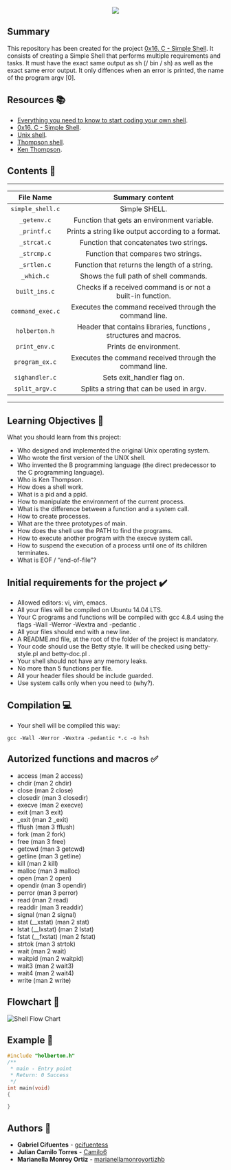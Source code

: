 <p align="center">
  <img src="https://i.ibb.co/LYq5RHP/ezgif-com-gif-maker-2.gif">
</p>

## Summary

This repository has been created for the project [0x16. C - Simple Shell](https://intranet.hbtn.io/projects/235). It consists of creating a Simple Shell that performs multiple requirements and tasks. 
It must have the exact same output as sh (/ bin / sh) as well as the exact same error output. It only diffences when an error is printed, the name of the program argv [0].

## Resources :books: 

* [Everything you need to know to start coding your own shell](https://intranet.hbtn.io/concepts/64).
* [0x16. C - Simple Shell](https://intranet.hbtn.io/projects/235).
* [Unix shell](https://en.wikipedia.org/wiki/Unix_shell).
* [Thompson shell](https://en.wikipedia.org/wiki/Thompson_shell).
* [Ken Thompson](https://en.wikipedia.org/wiki/Ken_Thompson).

## Contents :bookmark_tabs:

------
|File Name|Summary content|
|:---:|:---:|
|`simple_shell.c` |Simple SHELL.|
|`_getenv.c` |Function that gets an environment variable.|
|`_printf.c` |Prints a string like output according to a format.|
|`_strcat.c` |Function that concatenates two strings.|
|`_strcmp.c` |Function that compares two strings.|
|`_srtlen.c` |Function that returns the length of a string.|
|`_which.c` |Shows the full path of shell commands.|
|`built_ins.c` |Checks if a received command is or not a built-in function.|
|`command_exec.c` |Executes the command received through the command line.|
|`holberton.h` |Header that contains libraries, functions , structures and macros.|
|`print_env.c` |Prints de environment.|
|`program_ex.c` |Executes the command received through the command line.|
|`sighandler.c` |Sets exit_handler flag on.|
|`split_argv.c` |Splits a string that can be used in argv.|

------

## Learning Objectives :dart:
What you should learn from this project:

* Who designed and implemented the original Unix operating system.
* Who wrote the first version of the UNIX shell.
* Who invented the B programming language (the direct predecessor to the C programming language).
* Who is Ken Thompson.
* How does a shell work.
* What is a pid and a ppid.
* How to manipulate the environment of the current process.
* What is the difference between a function and a system call.
* How to create processes.
* What are the three prototypes of main.
* How does the shell use the PATH to find the programs.
* How to execute another program with the execve system call.
* How to suspend the execution of a process until one of its children terminates.
* What is EOF / “end-of-file”?

## Initial requirements for the project :heavy_check_mark:

* Allowed editors: vi, vim, emacs.
* All your files will be compiled on Ubuntu 14.04 LTS.
* Your C programs and functions will be compiled with gcc 4.8.4 using the flags -Wall -Werror -Wextra and -pedantic .
* All your files should end with a new line.
* A README.md file, at the root of the folder of the project is mandatory.
* Your code should use the Betty style. It will be checked using betty-style.pl and betty-doc.pl .
* Your shell should not have any memory leaks.
* No more than 5 functions per file.
* All your header files should be include guarded.
* Use system calls only when you need to (why?).

## Compilation :computer:

* Your shell will be compiled this way:
```
gcc -Wall -Werror -Wextra -pedantic *.c -o hsh
```

## Autorized functions and macros :white_check_mark:

* access (man 2 access)
* chdir (man 2 chdir)
* close (man 2 close)
* closedir (man 3 closedir)
* execve (man 2 execve)
* exit (man 3 exit)
* _exit (man 2 _exit)
* fflush (man 3 fflush)
* fork (man 2 fork)
* free (man 3 free)
* getcwd (man 3 getcwd)
* getline (man 3 getline)
* kill (man 2 kill)
* malloc (man 3 malloc)
* open (man 2 open)
* opendir (man 3 opendir)
* perror (man 3 perror)
* read (man 2 read)
* readdir (man 3 readdir)
* signal (man 2 signal)
* stat (__xstat) (man 2 stat)
* lstat (__lxstat) (man 2 lstat)
* fstat (__fxstat) (man 2 fstat)
* strtok (man 3 strtok)
* wait (man 2 wait)
* waitpid (man 2 waitpid)
* wait3 (man 2 wait3)
* wait4 (man 2 wait4)
* write (man 2 write)

## Flowchart :large_blue_diamond:

![Shell Flow Chart](https://i.ibb.co/y6M2Hrk/Shell-Project-1.png "Shell Flow Chart")

## Example :pencil:

```C
#include "holberton.h"
/**
 * main - Entry point
 * Return: 0 Success
 */
int main(void)
{

}
```

## Authors :bust_in_silhouette:
* **Gabriel Cifuentes** - [gcifuentess](https://github.com/gcifuentess/)
* **Julian Camilo Torres** - [Camilo6](https://github.com/Camilo6)
* **Marianella Monroy Ortiz** - [marianellamonroyortizhb](https://github.com/marianellamonroyortizhb)
